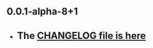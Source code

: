 ## 0.0.1-alpha-8+1

- ## The [CHANGELOG file is here](https://tau.canardoux.xyz/doc-v9/changelog.html)

